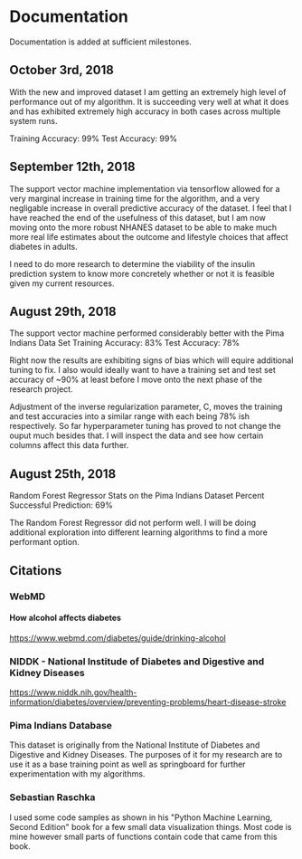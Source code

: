 # Documentation
Documentation is added at sufficient milestones.

## October 3rd, 2018
With the new and improved dataset I am getting an extremely high level of performance out of my algorithm. It is
succeeding very well at what it does and has exhibited extremely high accuracy in both cases across multiple system
runs.

Training Accuracy: 99%
Test Accuracy: 99%

## September 12th, 2018
The support vector machine implementation via tensorflow allowed for a very marginal increase in
training time for the algorithm, and a very negligable increase in overall predictive accuracy of
the dataset. I feel that I have reached the end of the usefulness of this dataset, but I am now
moving onto the more robust NHANES dataset to be able to make much more real life estimates about
the outcome and lifestyle choices that affect diabetes in adults.

I need to do more research to determine the viability of the insulin prediction system to know more
concretely whether or not it is feasible given my current resources.

## August 29th, 2018
The support vector machine performed considerably better with the Pima Indians Data Set
Training Accuracy: 83%
Test Accuracy: 78%

Right now the results are exhibiting signs of bias which will equire additional tuning to fix.
I also would ideally want to have a training set and test set accuracy of ~90% at least before I move
onto the next phase of the research project.

Adjustment of the inverse regularization parameter, C, moves the training and test accuracies into a similar range
with each being 78% ish respectively. So far hyperparameter tuning has proved to not change the ouput
much besides that. I will inspect the data and see how certain columns affect this data further.

## August 25th, 2018
Random Forest Regressor Stats on the Pima Indians Dataset
Percent Successful Prediction: 69%

The Random Forest Regressor did not perform well. I will be doing additional exploration into
different learning algorithms to find a more performant option.

## Citations
### WebMD
#### How alcohol affects diabetes
https://www.webmd.com/diabetes/guide/drinking-alcohol

### NIDDK - National Institude of Diabetes and Digestive and Kidney Diseases
https://www.niddk.nih.gov/health-information/diabetes/overview/preventing-problems/heart-disease-stroke

### Pima Indians Database
This dataset is originally from the National Institute of Diabetes and Digestive and Kidney Diseases.
The purposes of it for my research are to use it as a base training point as well as springboard for further
experimentation with my algorithms.

### Sebastian Raschka
I used some code samples as shown in his "Python Machine Learning, Second Edition" book for a few small data
visualization things. Most code is mine however small parts of functions contain code that came from this book.
